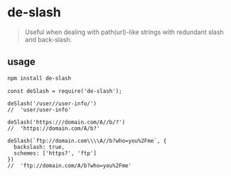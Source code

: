 # de-slash

> Useful when dealing with path(url)-like strings with redundant slash and back-slash.

## usage

```bash
npm install de-slash
```

```javscript
const deSlash = require('de-slash');

deSlash('/user//user-info/')
//  'user/user-info'

deSlash('https:///domain.com/A//b/?')
//  'https://domain.com/A/b?'

deSlash(`ftp://domain.com\\\\A//b?who=you%2Fme`, {
  backslash: true,
  schemes: ['https?', 'ftp']
})
//  'ftp://domain.com/A/b?who=you%2Fme'
```
